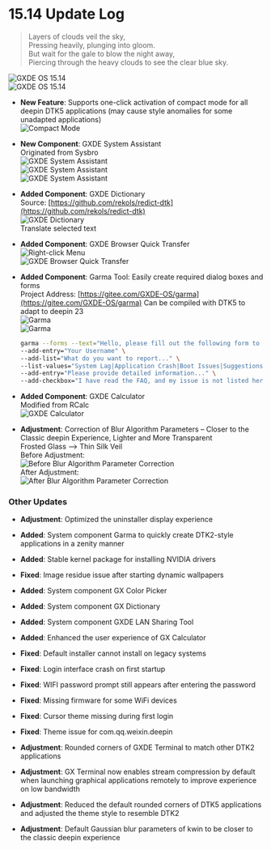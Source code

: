 # 15.14 Update Log

> Layers of clouds veil the sky,  
> Pressing heavily, plunging into gloom.  
> But wait for the gale to blow the night away,  
> Piercing through the heavy clouds to see the clear blue sky.

![GXDE OS 15.14](/news/15.14/all1.png)  
![GXDE OS 15.14](/news/15.14/all2.png)  

- **New Feature**: Supports one-click activation of compact mode for all deepin DTK5 applications (may cause style anomalies for some unadapted applications)  
  ![Compact Mode](/news/15.14/sizemode.png)  

- **New Component**: GXDE System Assistant  
  Originated from Sysbro  
  ![GXDE System Assistant](/news/15.14/gxde-system-assistant1.png)  
  ![GXDE System Assistant](/news/15.14/gxde-system-assistant2.png)  
  ![GXDE System Assistant](/news/15.14/gxde-system-assistant3.png)  

- **Added Component**: GXDE Dictionary  
  Source: [https://github.com/rekols/redict-dtk](https://github.com/rekols/redict-dtk)  
  ![GXDE Dictionary](/news/15.14/4.png)  
  Translate selected text  

- **Added Component**: GXDE Browser Quick Transfer  
  ![Right-click Menu](/news/15.14/send-menu.png)  
  ![GXDE Browser Quick Transfer](/news/15.14/5.png)  

- **Added Component**: Garma Tool: Easily create required dialog boxes and forms  
  Project Address: [https://gitee.com/GXDE-OS/garma](https://gitee.com/GXDE-OS/garma) Can be compiled with DTK5 to adapt to deepin 23  
  ![Garma](/news/15.14/garma.png)  
  ![Garma](/news/15.14/6.png)  
  ```bash
  garma --forms --text="Hello, please fill out the following form to report an issue" \
  --add-entry="Your Username" \
  --add-list="What do you want to report..." \
  --list-values="System Lag|Application Crash|Boot Issues|Suggestions for Improvement|Other Issues" \
  --add-entry="Please provide detailed information..." \
  --add-checkbox="I have read the FAQ, and my issue is not listed here"
  ```

- **Added Component**: GXDE Calculator  
  Modified from RCalc  
  ![GXDE Calculator](/news/15.14/calc.png)  

- **Adjustment**: Correction of Blur Algorithm Parameters – Closer to the Classic deepin Experience, Lighter and More Transparent  
  Frosted Glass –> Thin Silk Veil  
  Before Adjustment:  
  ![Before Blur Algorithm Parameter Correction](/news/15.14/old-blur.png)  
  After Adjustment:  
  ![After Blur Algorithm Parameter Correction](/news/15.14/new-blur.png)  

### Other Updates

- **Adjustment**: Optimized the uninstaller display experience  

- **Added**: System component Garma to quickly create DTK2-style applications in a zenity manner  
- **Added**: Stable kernel package for installing NVIDIA drivers  
- **Fixed**: Image residue issue after starting dynamic wallpapers  
- **Added**: System component GX Color Picker  
- **Added**: System component GX Dictionary  
- **Added**: System component GXDE LAN Sharing Tool  
- **Added**: Enhanced the user experience of GX Calculator  

- **Fixed**: Default installer cannot install on legacy systems  

- **Fixed**: Login interface crash on first startup  
- **Fixed**: WIFI password prompt still appears after entering the password  
- **Fixed**: Missing firmware for some WiFi devices  
- **Fixed**: Cursor theme missing during first login  
- **Fixed**: Theme issue for com.qq.weixin.deepin  

- **Adjustment**: Rounded corners of GXDE Terminal to match other DTK2 applications  
- **Adjustment**: GX Terminal now enables stream compression by default when launching graphical applications remotely to improve experience on low bandwidth  
- **Adjustment**: Reduced the default rounded corners of DTK5 applications and adjusted the theme style to resemble DTK2  
- **Adjustment**: Default Gaussian blur parameters of kwin to be closer to the classic deepin experience  
